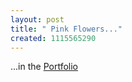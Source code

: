 ```yaml
--- 
layout: post
title: " Pink Flowers..."
created: 1115565290
---
```

...in the <a href="http://www.nimbupani.com/portfolio/archives/2005/05/08/pink_flowers.php">Portfolio</a>
